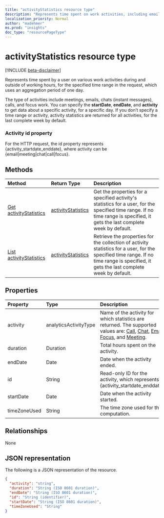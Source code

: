 ```yaml
---
title: "activityStatistics resource type"
description: "Represents time spent on work activities, including email, meetings, focus work, chats, and calls."
localization_priority: Normal
author: "madehmer"
ms.prod: "insights"
doc_type: "resourcePageType"
---
```


# activityStatistics resource type

[!INCLUDE [beta-disclaimer](../../includes/beta-disclaimer.md)]

Represents time spent by a user on various work activities during and outside of working hours, for the specified time range in the request, which uses an aggregation period of one day.

The type of activities include meetings, emails, chats (instant messages), calls, and focus work. You can specify the **startDate**, **endDate**, and **activity** to get data about a specific activity, for a specific day. If you don’t specify a time range or activity, activity statistics are returned for all activities, for the last complete week by default.

### Activity id property

For the HTTP request, the id property represents {activity_startdate_enddate}, where activity can be {email|meeting|chat|call|focus}.

## Methods

| Method       | Return Type | Description |
|:-------------|:------------|:------------|
| [Get activityStatistics](../api/activitystatistics-get.md) | [activityStatistics](activitystatistics.md) | Get the properties for a specified activity's statistics for a user, for the specified time range. If no time range is specified, it gets the last complete week by default.|
| [List activityStatistics](../api/activitystatistics-list.md) | [activityStatistics](activitystatistics.md) | Retrieve the properties for the collection of activity statistics for a user, for the specified time range. If no time range is specified, it gets the last complete week by default.|

## Properties

| Property     | Type        | Description |
|:-------------|:------------|:------------|
|activity|analyticsActivityType| Name of the activity for which statistics are returned. The supported values are: [Call](callactivitystatistics.md), [Chat](chatactivitystatistics.md), [Email](emailactivitystatistics.md), [Focus](focusactivitystatistics.md), and [Meeting](meetingactivitystatistics.md).|
|duration|Duration|Total hours spent on the activity.|
|endDate|Date|Date when the activity ended.|
|id|String| Read-only ID for the activity, which represents {activity_startdate_enddate}.|
|startDate|Date|Date when the activity started.|
|timeZoneUsed|String|The time zone used for the computation.|

## Relationships

None

## JSON representation

The following is a JSON representation of the resource.

<!-- { 
  "blockType": "resource",
  "optionalProperties": [

  ],
  "@odata.type": "microsoft.graph.activityStatistics",
  "baseType": "",
  "keyProperty": "id"
}-->

```json
{
  "activity": "string",
  "duration": "String (ISO 8601 duration)",
  "endDate": "String (ISO 8601 duration)",
  "id": "String (identifier)",
  "startDate": "String (ISO 8601 duration)",
  "timeZoneUsed": "String"
}
```

<!-- uuid: 16cd6b66-4b1a-43a1-adaf-3a886856ed98
2019-02-04 14:57:30 UTC -->
<!-- {
  "type": "#page.annotation",
  "description": "activityStatistics resource",
  "keywords": "",
  "section": "documentation",
  "tocPath": ""
}--> 